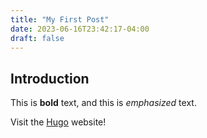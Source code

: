 ```yaml
---
title: "My First Post"
date: 2023-06-16T23:42:17-04:00
draft: false
---
```


## Introduction

This is **bold** text, and this is *emphasized* text.

Visit the [Hugo](https://gohugo.io) website!
